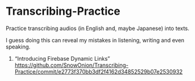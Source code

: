 # Transcribing-Practice

Practice transcribing audios (in English and, maybe Japanese) into texts. 

I guess doing this can reveal my mistakes in listening, writing and even speaking.

1. “Introducing Firebase Dynamic Links” https://github.com/SnowOnion/Transcribing-Practice/commit/e2773f370bb3df2f4162d34852529b07e2530932
